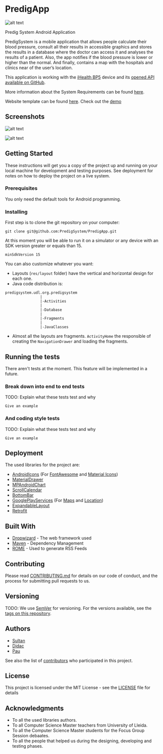 # PredigApp
![alt text](https://www.dropbox.com/s/l70jkqvriviixyu/logo_little.png?raw=1)

Predig System Android Application

PredigSystem is a mobile application that allows people calculate their blood pressure, consult all their results in accessible graphics and stores the results in a database where the doctor can access it and analyses the results of a patient. Also, the app notifies if the blood pressure is lower or higher than the normal. And finally, contains a map with the hospitals and clinics near of the user’s location.

This application is working with the [iHealth BP5](https://ihealthlabs.com/blood-pressure-monitors/wireless-blood-pressure-monitor/) device and its [opened API available on GitHub](https://github.com/iHealthDeviceLabs/iHealthDeviceLabs-Android).

More information about the System Requirements can be found [here](https://www.dropbox.com/s/sbn85huq75eil08/Requirements.pdf?dl=0).

Website template can be found [here](https://github.com/PredigSystem/PredigWebApp-prototype). Check out the [demo](https://predigsystem-webapp.herokuapp.com/login.html)

## Screenshots
![alt text](https://www.dropbox.com/s/eaehrwue2w92w6g/1.jpg?raw=1)

![alt text](https://www.dropbox.com/s/y2sg28jwa2697qp/2.jpg?raw=1)

## Getting Started

These instructions will get you a copy of the project up and running on your local machine for development and testing purposes. See deployment for notes on how to deploy the project on a live system.

### Prerequisites

You only need the default tools for Android programming.


### Installing

First step is to clone the git repository on your computer:

```
git clone git@github.com:PredigSystem/PredigApp.git
```

At this moment you will be able to run it on a simulator or any device with an SDK version greater or equals than 15.

```
minSdkVersion 15
```

You can also customize whatever you want:
* Layouts (`res/layout` folder) have the vertical and horizontal design for each one.
* Java code distribution is:
```
predigsystem.udl.org.predigsystem
                |
                |-Activities
                |
                |-Database
                |
                |-Fragments
                |
                |-JavaClasses
```
* Almost all the layouts are fragments. `ActivityHome` the responsible of creating the `NavigationDrawer` and loading the fragments.

## Running the tests

There aren't tests at the moment. This feature will be implemented in a future.

### Break down into end to end tests

TODO: Explain what these tests test and why

```
Give an example
```

### And coding style tests

TODO: Explain what these tests test and why

```
Give an example
```

## Deployment

The used libraries for the project are: 

- [AndroidIcons](https://github.com/mikepenz/Android-Iconics) (For [FontAwesome](http://fontawesome.io/icons/) and [Material Icons](https://material.io/icons/))
- [MaterialDrawer](https://github.com/mikepenz/MaterialDrawer/blob/develop/README.md)
- [MPAndroidChart](https://github.com/PhilJay/MPAndroidChart)
- [ScrollCalendar](https://github.com/RafalManka/ScrollCalendar)
- [BottomBar](https://github.com/roughike/BottomBar)
- [GooglePlayServices](https://developers.google.com/android/guides/setup) (For [Maps](https://developers.google.com/maps/documentation/android-api/?hl=es) and [Location](https://developer.android.com/training/location/index.html))
- [ExpandableLayout](https://github.com/AAkira/ExpandableLayout)
- [Retrofit](http://square.github.io/retrofit/)

## Built With

* [Dropwizard](http://www.dropwizard.io/1.0.2/docs/) - The web framework used
* [Maven](https://maven.apache.org/) - Dependency Management
* [ROME](https://rometools.github.io/rome/) - Used to generate RSS Feeds

## Contributing

Please read [CONTRIBUTING.md](https://gist.github.com/PurpleBooth/b24679402957c63ec426) for details on our code of conduct, and the process for submitting pull requests to us.

## Versioning

TODO: We use [SemVer](http://semver.org/) for versioning. For the versions available, see the [tags on this repository](https://github.com/your/project/tags). 

## Authors

- [Sultan](https://github.com/sultanbeisen)
- [Didac](https://github.com/didacflorensa)
- [Pau](https://github.com/pbalaguer19)

See also the list of [contributors](https://github.com/your/project/contributors) who participated in this project.

## License

This project is licensed under the MIT License - see the [LICENSE](LICENSE) file for details

## Acknowledgments

* To all the used libraries authors.
* To all Computer Science Master teachers from University of Lleida.
* To all the Computer Science Master students for the Focus Group Session debaates.
* To all the people that helped us during the designing, developing and testing phases.
